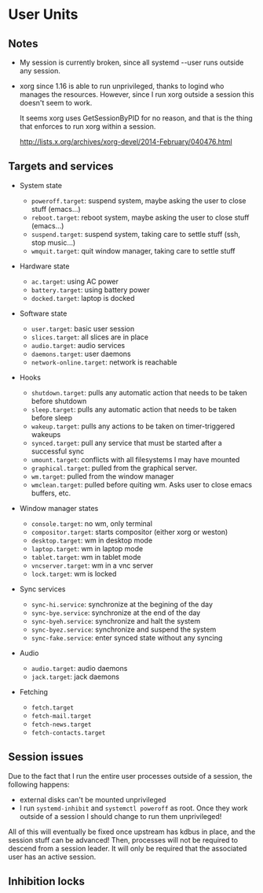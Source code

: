 User Units
==========

## Notes

* My session is currently broken, since all systemd --user runs outside any
  session.

* xorg since 1.16 is able to run unprivileged, thanks to logind who manages the
  resources. However, since I run xorg outside a session this doesn't seem to
  work.

  It seems xorg uses GetSessionByPID for no reason, and that is the thing that
  enforces to run xorg within a session.
  
  http://lists.x.org/archives/xorg-devel/2014-February/040476.html


## Targets and services
* System state
  - `poweroff.target`: suspend system, maybe asking the user to close stuff (emacs...) 
  - `reboot.target`: reboot system, maybe asking the user to close stuff (emacs...)
  - `suspend.target`: suspend system, taking care to settle stuff (ssh, stop music...)
  - `wmquit.target`: quit window manager, taking care to settle stuff

* Hardware state
  - `ac.target`: using AC power
  - `battery.target`: using battery power
  - `docked.target`: laptop is docked

* Software state
  - `user.target`: basic user session
  - `slices.target`: all slices are in place
  - `audio.target`: audio services
  - `daemons.target`: user daemons
  - `network-online.target`: network is reachable

* Hooks
  - `shutdown.target`: pulls any automatic action that needs to be taken before shutdown
  - `sleep.target`: pulls any automatic action that needs to be taken before sleep
  - `wakeup.target`: pulls any actions to be taken on timer-triggered wakeups
  - `synced.target`: pull any service that must be started after a successful sync
  - `umount.target`: conflicts with all filesystems I may have mounted
  - `graphical.target`: pulled from the graphical server.
  - `wm.target`: pulled from the window manager
  - `wmclean.target`: pulled before quiting wm. Asks user to close emacs buffers, etc.

* Window manager states
  - `console.target`: no wm, only terminal
  - `compositor.target`: starts compositor (either xorg or weston)
  - `desktop.target`: wm in desktop mode
  - `laptop.target`: wm in laptop mode
  - `tablet.target`: wm in tablet mode
  - `vncserver.target`: wm in a vnc server
  - `lock.target`: wm is locked

* Sync services
  - `sync-hi.service`: synchronize at the begining of the day
  - `sync-bye.service`: synchronize at the end of the day
  - `sync-byeh.service`: synchronize and halt the system
  - `sync-byez.service`: synchronize and suspend the system
  - `sync-fake.service`: enter synced state without any syncing

* Audio
  - `audio.target`: audio daemons
  - `jack.target`: jack daemons

* Fetching
  - `fetch.target`
  - `fetch-mail.target`
  - `fetch-news.target`
  - `fetch-contacts.target`


## Session issues
Due to the fact that I run the entire user processes outside of a session, the following
happens:

* external disks can't be mounted unprivileged
* I run `systemd-inhibit` and `systemctl poweroff` as root. Once they work outside of a
  session I should change to run them unprivileged!

All of this will eventually be fixed once upstream has kdbus in place, and the session
stuff can be advanced! Then, processes will not be required to descend from a session
leader. It will only be required that the associated user has an active session.

## Inhibition locks
